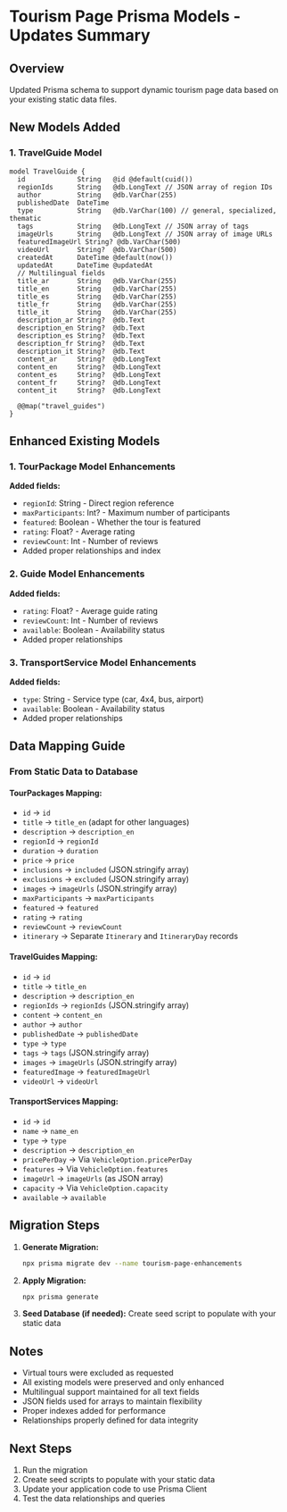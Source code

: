 # Tourism Page Prisma Models - Updates Summary

## Overview
Updated Prisma schema to support dynamic tourism page data based on your existing static data files.

## New Models Added

### 1. TravelGuide Model
```prisma
model TravelGuide {
  id             String   @id @default(cuid())
  regionIds      String   @db.LongText // JSON array of region IDs
  author         String   @db.VarChar(255)
  publishedDate  DateTime
  type           String   @db.VarChar(100) // general, specialized, thematic
  tags           String   @db.LongText // JSON array of tags
  imageUrls      String   @db.LongText // JSON array of image URLs
  featuredImageUrl String? @db.VarChar(500)
  videoUrl       String?  @db.VarChar(500)
  createdAt      DateTime @default(now())
  updatedAt      DateTime @updatedAt
  // Multilingual fields
  title_ar       String   @db.VarChar(255)
  title_en       String   @db.VarChar(255)
  title_es       String   @db.VarChar(255)
  title_fr       String   @db.VarChar(255)
  title_it       String   @db.VarChar(255)
  description_ar String?  @db.Text
  description_en String?  @db.Text
  description_es String?  @db.Text
  description_fr String?  @db.Text
  description_it String?  @db.Text
  content_ar     String?  @db.LongText
  content_en     String?  @db.LongText
  content_es     String?  @db.LongText
  content_fr     String?  @db.LongText
  content_it     String?  @db.LongText

  @@map("travel_guides")
}
```

## Enhanced Existing Models

### 1. TourPackage Model Enhancements
**Added fields:**
- `regionId`: String - Direct region reference
- `maxParticipants`: Int? - Maximum number of participants
- `featured`: Boolean - Whether the tour is featured
- `rating`: Float? - Average rating
- `reviewCount`: Int - Number of reviews
- Added proper relationships and index

### 2. Guide Model Enhancements
**Added fields:**
- `rating`: Float? - Average guide rating
- `reviewCount`: Int - Number of reviews
- `available`: Boolean - Availability status
- Added proper relationships

### 3. TransportService Model Enhancements
**Added fields:**
- `type`: String - Service type (car, 4x4, bus, airport)
- `available`: Boolean - Availability status
- Added proper relationships

## Data Mapping Guide

### From Static Data to Database

#### TourPackages Mapping:
- `id` → `id`
- `title` → `title_en` (adapt for other languages)
- `description` → `description_en`
- `regionId` → `regionId`
- `duration` → `duration`
- `price` → `price`
- `inclusions` → `included` (JSON.stringify array)
- `exclusions` → `excluded` (JSON.stringify array)
- `images` → `imageUrls` (JSON.stringify array)
- `maxParticipants` → `maxParticipants`
- `featured` → `featured`
- `rating` → `rating`
- `reviewCount` → `reviewCount`
- `itinerary` → Separate `Itinerary` and `ItineraryDay` records

#### TravelGuides Mapping:
- `id` → `id`
- `title` → `title_en`
- `description` → `description_en`
- `regionIds` → `regionIds` (JSON.stringify array)
- `content` → `content_en`
- `author` → `author`
- `publishedDate` → `publishedDate`
- `type` → `type`
- `tags` → `tags` (JSON.stringify array)
- `images` → `imageUrls` (JSON.stringify array)
- `featuredImage` → `featuredImageUrl`
- `videoUrl` → `videoUrl`

#### TransportServices Mapping:
- `id` → `id`
- `name` → `name_en`
- `type` → `type`
- `description` → `description_en`
- `pricePerDay` → Via `VehicleOption.pricePerDay`
- `features` → Via `VehicleOption.features`
- `imageUrl` → `imageUrls` (as JSON array)
- `capacity` → Via `VehicleOption.capacity`
- `available` → `available`

## Migration Steps

1. **Generate Migration:**
   ```bash
   npx prisma migrate dev --name tourism-page-enhancements
   ```

2. **Apply Migration:**
   ```bash
   npx prisma generate
   ```

3. **Seed Database (if needed):**
   Create seed script to populate with your static data

## Notes

- Virtual tours were excluded as requested
- All existing models were preserved and only enhanced
- Multilingual support maintained for all text fields
- JSON fields used for arrays to maintain flexibility
- Proper indexes added for performance
- Relationships properly defined for data integrity

## Next Steps

1. Run the migration
2. Create seed scripts to populate with your static data
3. Update your application code to use Prisma Client
4. Test the data relationships and queries 